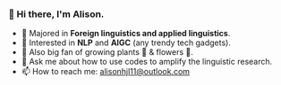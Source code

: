 ### 👋 Hi there, I'm Alison.
 - 📖 Majored in **Foreign linguistics and applied linguistics**.
 - 👀 Interested in **NLP** and **AIGC** (any trendy tech gadgets).
 - 🌱 Also big fan of growing plants :cactus: & flowers :hibiscus:.
 - 💬 Ask me about how to use codes to amplify the linguistic research.
 - 📫 How to reach me: alisonhjl11@outlook.com
<!--
**Alisonlll/Alisonlll** is a ✨ _special_ ✨ repository because its `README.md` (this file) appears on your GitHub profile.

Here are some ideas to get you started:

- 🔭 I’m currently working on ...
- 🌱 I’m currently learning ...
- 👯 I’m looking to collaborate on ...
- 🤔 I’m looking for help with ...
- 💬 Ask me about ...
- 📫 How to reach me: ...
- 😄 Pronouns: ...
- ⚡ Fun fact: ...
-->
